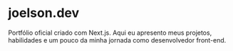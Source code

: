 # joelson.dev
Portfólio oficial criado com Next.js. Aqui eu apresento meus projetos, habilidades e um pouco da minha jornada como desenvolvedor front-end.
